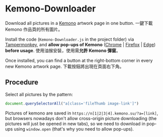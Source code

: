 # Kemono-Downloader

Download all pictures in a [Kemono](https://kemono.su/) artwork page in one button. 一鍵下載 Kemono 作品頁的所有圖片。

Install the code (`Kemono-Downloader.js` in the project folder) via [Tampermonkey](https://github.com/Tampermonkey/tampermonkey), and **allow pop-ups of Kemono** ([Chrome](https://support.google.com/chrome/answer/95472?hl=en&co=GENIE.Platform%3DDesktop) | [Firefox](https://support.mozilla.org/en-US/kb/pop-blocker-settings-exceptions-troubleshooting) | [Edge](https://support.microsoft.com/en-us/microsoft-edge/block-pop-ups-in-microsoft-edge-1d8ba4f8-f385-9a0b-e944-aa47339b6bb5)) **before usage**. 使用油猴安裝，使用需**允許 Kemono 彈窗**。

Once installed, you can find a button at the right-bottom corner in every new Kemono artwork page. 下載按鈕將出現在頁面右下角。

## Procedure

Select all pictures by the pattern:

```JavaScript
document.querySelectorAll("a[class='fileThumb image-link']")
```

Pictures of kemono are saved in `https://n[1|2|3|4].kemono.su/?a=[link]`, but browsers nowadays don't allow cross-origin picture downloading (the pictures will just be opened in new tabs), so we need to download in pop-ups using `window.open` (that's why you need to allow pop-ups).
